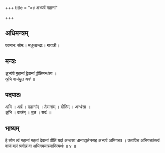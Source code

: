 +++
title = "०४ अभ्यर्ष महानां"

+++
## अधिमन्त्रम्
पवमानः सोमः। मधुच्छन्दाः। गायत्री।

## मन्त्रः
अ॒भ्य॑र्ष म॒हानां॑ दे॒वानां॑ वी॒तिमन्ध॑सा ।  
अ॒भि वाज॑मु॒त श्रवः॑ ॥

## पदपाठः
अ॒भि । अ॒र्ष॒ । म॒हाना॑म् । दे॒वाना॑म् । वी॒तिम् । अन्ध॑सा ।  
अ॒भि । वाज॑म् । उ॒त । श्रवः॑ ॥

## भाष्यम्
हे सोम त्वं महानां महतां देवानां वीतिं यज्ञं अन्धसा धानाद्यन्नेनसह अभ्यर्ष अभिगच्छ । उतापिच अभिगच्छंस्त्वं वाजं बलं श्रवोन्नं वा अभिगमयास्मानित्यर्थः ॥ ४ ॥